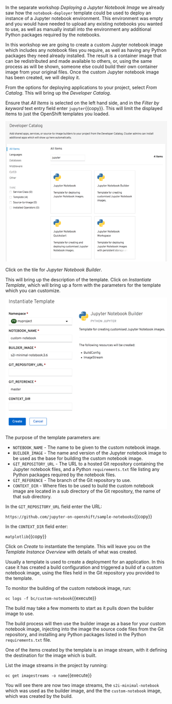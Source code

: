 In the separate workshop _Deploying a Jupyter Notebook Image_ we already saw how the `notebook-deployer` template could be used to deploy an instance of a Jupyter notebook environment. This environment was empty and you would have needed to upload any existing notebooks you wanted to use, as well as manually install into the environment any additional Python packages required by the notebooks.

In this workshop we are going to create a custom Jupyter notebook image which includes any notebook files you require, as well as having any Python packages they need already installed. The result is a container image that can be redistributed and made available to others, or, using the same process as will be shown, someone else could build their own container image from your original files. Once the custom Jupyter notebook image has been created, we will deploy it.

From the options for deploying applications to your project, select _From Catalog_. This will bring up the _Developer Catalog_.

Ensure that _All Items_ is selected on the left hand side, and in the _Filter by keyword_ text entry field enter ``jupyter``{{copy}}. This will limit the displayed items to just the OpenShift templates you loaded.

![Add to Project](../../assets/jupyter/jupyter-notebooks-42/04-jupyter-notebook-templates.png)

Click on the tile for _Jupyter Notebook Builder_.

This will bring up the description of the template. Click on _Instantiate Template_, which will bring up a form with the parameters for the template which you can customize.

![Instatiate Template](../../assets/jupyter/custom-notebooks-42/04-instantiate-template.png)

The purpose of the template parameters are:

* ``NOTEBOOK_NAME`` - The name to be given to the custom notebook image.
* ``BUILDER_IMAGE`` - The name and version of the Jupyter notebook image to be used as the base for building the custom notebook image.
* ``GIT_REPOSITORY_URL`` - The URL to a hosted Git repository containing the Jupyter notebook files, and a Python ``requirements.txt`` file listing any Python packages required by the notebook files.
* ``GIT_REFERENCE`` - The branch of the Git repository to use.
* ``CONTEXT_DIR`` - Where files to be used to build the custom notebook image are located in a sub directory of the Git repository, the name of that sub directory.

In the ``GIT_REPOSITORY_URL`` field enter the URL:

``https://github.com/jupyter-on-openshift/sample-notebooks``{{copy}}

In the ``CONTEXT_DIR`` field enter:

``matplotlib``{{copy}}

Click on _Create_ to instantiate the template. This will leave you on the _Template Instance Overview_ with details of what was created.

Usually a template is used to create a deployment for an application. In this case it has created a build configuration and triggered a build of a custom notebook image, using the files held in the Git repository you provided to the template.

To monitor the building of the custom notebook image, run:

``oc logs -f bc/custom-notebook``{{execute}}

The build may take a few moments to start as it pulls down the builder image to use.

The build process will then use the builder image as a base for your custom notebook image, injecting into the image the source code files from the Git repository, and installing any Python packages listed in the Python ``requirements.txt`` file.

One of the items created by the template is an image stream, with it defining the destination for the image which is built.

List the image streams in the project by running:

``oc get imagestreams -o name``{{execute}}

You will see there are now two image streams, the `s2i-minimal-notebook` which was used as the builder image, and the the `custom-notebook` image, which was created by the build.
